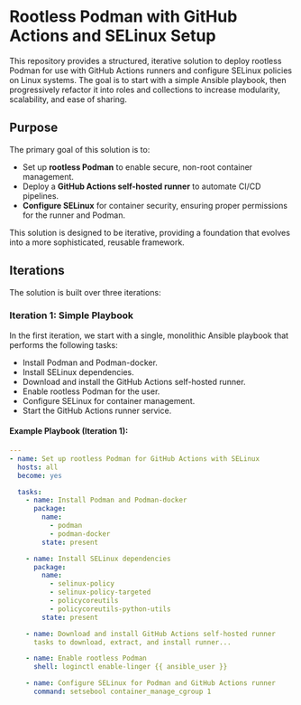 # Rootless Podman with GitHub Actions and SELinux Setup

This repository provides a structured, iterative solution to deploy rootless Podman for use with GitHub Actions runners and configure SELinux policies on Linux systems. The goal is to start with a simple Ansible playbook, then progressively refactor it into roles and collections to increase modularity, scalability, and ease of sharing.

## Purpose

The primary goal of this solution is to:
- Set up **rootless Podman** to enable secure, non-root container management.
- Deploy a **GitHub Actions self-hosted runner** to automate CI/CD pipelines.
- **Configure SELinux** for container security, ensuring proper permissions for the runner and Podman.

This solution is designed to be iterative, providing a foundation that evolves into a more sophisticated, reusable framework.

## Iterations

The solution is built over three iterations:

### Iteration 1: Simple Playbook

In the first iteration, we start with a single, monolithic Ansible playbook that performs the following tasks:
- Install Podman and Podman-docker.
- Install SELinux dependencies.
- Download and install the GitHub Actions self-hosted runner.
- Enable rootless Podman for the user.
- Configure SELinux for container management.
- Start the GitHub Actions runner service.

#### Example Playbook (Iteration 1):

```yaml
---
- name: Set up rootless Podman for GitHub Actions with SELinux
  hosts: all
  become: yes

  tasks:
    - name: Install Podman and Podman-docker
      package:
        name:
          - podman
          - podman-docker
        state: present

    - name: Install SELinux dependencies
      package:
        name:
          - selinux-policy
          - selinux-policy-targeted
          - policycoreutils
          - policycoreutils-python-utils
        state: present

    - name: Download and install GitHub Actions self-hosted runner
      tasks to download, extract, and install runner...

    - name: Enable rootless Podman
      shell: loginctl enable-linger {{ ansible_user }}

    - name: Configure SELinux for Podman and GitHub Actions runner
      command: setsebool container_manage_cgroup 1
